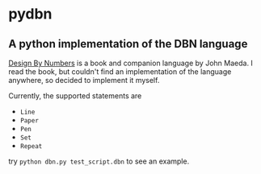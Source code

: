 pydbn
===========

A python implementation of the DBN language
------------------------------

[Design By Numbers](http://www.maedastudio.com/1999/dbn/index.php)
is a book and companion language by John Maeda.
I read the book, but couldn't find an implementation of the language anywhere, so decided to implement it myself.

Currently, the supported statements are

 - `Line`
 - `Paper`
 - `Pen`
 - `Set`
 - `Repeat`
 
try `python dbn.py test_script.dbn` to see an example.